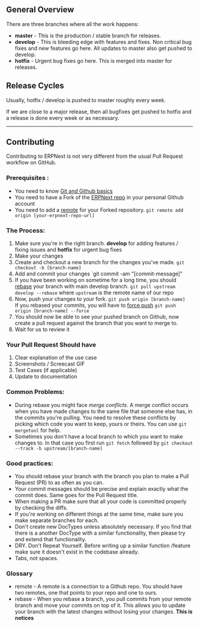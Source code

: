 ## General Overview

There are three branches where all the work happens: 

* **master** - This is the production / stable branch for releases.
* **develop** - This is bleeding edge with features and fixes. Non critical bug fixes and new features go here. All updates to master also get pushed to develop.
* **hotfix** - Urgent bug fixes go here. This is merged into master for releases.

## Release Cycles

Usually, hotfix / develop is pushed to master roughly every week.

If we are close to a major release, then all bugfixes get pushed to hotfix and a release is done every week or as necessary.

***


## Contributing

Contributing to ERPNext is not very different from the usual Pull Request workflow on GitHub.

### Prerequisites : 

* You need to know [Git and Github basics](https://try.github.io/levels/1/challenges/1)
* You need to have a Fork of the [ERPNext repo](https://github.com/frappe/erpnext) in your personal Github account 
* You need to add a [remote](#glossary) for your Forked repository. `git remote add origin [your-erpnext-repo-url]`

### The Process: 

1. Make sure you're in the right branch. **develop** for adding features /  fixing issues and **hotfix** for urgent bug fixes
2. Make your changes
3. Create and checkout a new branch for the changes you've made. `git checkout -b [branch-name]`
4. Add and commit your changes `git commit -am "[commit-message]"
5. If you have been working on sometime for a long time, you should [rebase](#glossary) your branch with main develop branch. `git pull upstream develop --rebase` where `upstream` is the remote name of our repo
6. Now, push your changes to your fork. `git push origin [branch-name]`   
If you rebased your commits, you will have to [force push](http://vignette2.wikia.nocookie.net/starwars/images/e/ea/Yodapush.png/revision/latest?cb=20130205190454) `git push origin [branch-name] --force`
7. You should now be able to see your pushed branch on Github, now create a pull request against the branch that you want to merge to.
8. Wait for us to review it

### Your Pull Request Should have

1. Clear explanation of the use case
1. Screenshots / Screecast GIF
1. Test Cases (if applicable)
1. Update to documentation

### Common Problems: 

* During rebase you might face _merge conflicts_. A merge conflict occurs when you have made changes to the same file that someone else has, in the commits you're pulling. You need to resolve these conflicts by picking which code you want to keep, yours or theirs. You can use `git mergetool` for help.
* Sometimes you don't have a local branch to which you want to make changes to. In that case you first run `git fetch` followed by `git checkout --track -b upstream/[branch-name]`
 

### Good practices: 

* You should rebase your branch with the branch you plan to make a Pull Request (PR) to as often as you can. 
* Your commit messages should be precise and explain exactly what the commit does. Same goes for the Pull Request title.
* When making a PR make sure that all your code is committed properly by checking the diffs.
* If you're working on different things at the same time, make sure you make separate branches for each.
* Don't create new DocTypes unless absolutely necessary. If you find that there is a another DocType with a similar functionality, then please try and extend that functionality.
* DRY. Don't Repeat Yourself. Before writing up a similar function /feature make sure it doesn't exist in the codebase already. 
* Tabs, not spaces.


### Glossary

* remote - A remote is a connection to a Github repo. You should have two remotes, one that points to your repo and one to ours. 
* rebase - When you rebase a branch, you pull commits from your remote branch and move your commits on top of it. This allows you to update your branch with the latest changes without losing  your changes.
****This is notices****
